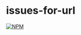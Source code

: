 # issues-for-url
[![NPM](https://nodei.co/npm/issues-for-url.png)](https://nodei.co/npm/issues-for-url/)
